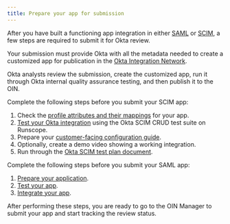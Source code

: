 ```yaml
---
title: Prepare your app for submission
---
```


After you have built a functioning app integration in either [SAML](/docs/guides/build-sso-integration/) or [SCIM](/docs/guides/build-provisioning-integration/), a few steps are required to submit it for Okta review.

Your submission must provide Okta with all the metadata needed to create a customized app for publication in the [Okta Integration Network](https://www.okta.com/integrations/).

Okta analysts review the submission, create the customized app, run it through Okta internal quality assurance testing, and then publish it to the OIN.

Complete the following steps before you submit your SCIM app:

1. Check the [profile attributes and their mappings](/docs/guides/a-build-provisioning-integration/attribute-mapping/) for your app.
1. [Test your Okta integration](/docs/guides/a-build-provisioning-integration/test-scim-app/) using the Okta SCIM CRUD test suite on Runscope.
1. Prepare your [customer-facing configuration guide](/docs/guides/a-build-provisioning-integration/prepare-guide/).
1. Optionally, create a demo video showing a working integration.
1. Run through the [Okta SCIM test plan document](/standards/SCIM/SCIMFiles/okta-scim-test-plan.xlsx).

Complete the following steps before you submit your SAML app:

1. [Prepare your application](/docs/guides/build-sso-integration/overview/).
1. [Test your app](/docs/concepts/saml/#testing-saml).
1. [Integrate your app](/docs/guides/build-sso-integration/integrate/).

After performing these steps, you are ready to go to the OIN Manager to submit your app and start tracking the review status.

<NextSectionLink/>
